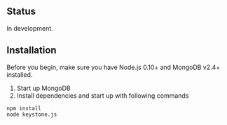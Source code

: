 ## Status
In development.

## Installation

Before you begin, make sure you have Node.js 0.10+ and MongoDB v2.4+ installed.

1. Start up MongoDB
2. Install dependencies and start up with following commands 

```
npm install 
node keystone.js
```
